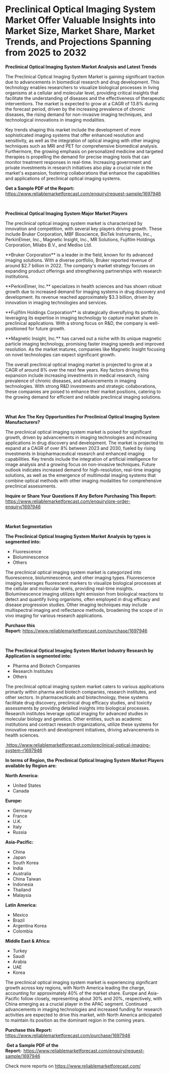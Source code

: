 <p><h1>Preclinical Optical Imaging System Market Offer Valuable Insights into Market Size, Market Share, Market Trends, and Projections Spanning from 2025 to 2032</h1></p><p><strong>Preclinical Optical Imaging System Market Analysis and Latest Trends</strong></p>
<p><p>The Preclinical Optical Imaging System Market is gaining significant traction due to advancements in biomedical research and drug development. This technology enables researchers to visualize biological processes in living organisms at a cellular and molecular level, providing critical insights that facilitate the understanding of diseases and the effectiveness of therapeutic interventions. The market is expected to grow at a CAGR of 13.8% during the forecast period, driven by the increasing prevalence of chronic diseases, the rising demand for non-invasive imaging techniques, and technological innovations in imaging modalities.</p><p>Key trends shaping this market include the development of more sophisticated imaging systems that offer enhanced resolution and sensitivity, as well as the integration of optical imaging with other imaging techniques such as MRI and PET for comprehensive biomedical analysis. Furthermore, the growing emphasis on personalized medicine and targeted therapies is propelling the demand for precise imaging tools that can monitor treatment responses in real-time. Increasing government and private investments in research initiatives also play a crucial role in the market's expansion, fostering collaborations that enhance the capabilities and applications of preclinical optical imaging systems.</p></p>
<p><strong>Get a Sample PDF of the Report:&nbsp;</strong> <a href="https://www.reliablemarketforecast.com/enquiry/request-sample/1697946?utm_campaign=3324&utm_medium=2&utm_source=Github&utm_content=ia&utm_term=24032025&utm_id=preclinical-optical-imaging-system">https://www.reliablemarketforecast.com/enquiry/request-sample/1697946</a></p>
<p>&nbsp;</p>
<p><strong>Preclinical Optical Imaging System Major Market Players</strong></p>
<p><p>The preclinical optical imaging system market is characterized by innovation and competition, with several key players driving growth. These include Bruker Corporation, MBF Bioscience, BioTek Instruments, Inc., PerkinElmer, Inc., Magnetic Insight, Inc., MR Solutions, Fujifilm Holdings Corporation, Milabs B.V., and Mediso Ltd.</p><p>**Bruker Corporation** is a leader in the field, known for its advanced imaging solutions. With a diverse portfolio, Bruker reported revenue of around $2.7 billion in 2022. The company's market strategy focuses on expanding product offerings and strengthening partnerships with research institutions.</p><p>**PerkinElmer, Inc.** specializes in health sciences and has shown robust growth due to increased demand for imaging systems in drug discovery and development. Its revenue reached approximately $3.3 billion, driven by innovation in imaging technologies and services.</p><p>**Fujifilm Holdings Corporation** is strategically diversifying its portfolio, leveraging its expertise in imaging technology to capture market share in preclinical applications. With a strong focus on R&D, the company is well-positioned for future growth.</p><p>**Magnetic Insight, Inc.** has carved out a niche with its unique magnetic particle imaging technology, promising faster imaging speeds and improved resolution. As the market matures, companies like Magnetic Insight focusing on novel technologies can expect significant growth.</p><p>The overall preclinical optical imaging market is projected to grow at a CAGR of around 8% over the next few years. Key factors driving this expansion include increasing investments in medical research, rising prevalence of chronic diseases, and advancements in imaging technologies. With strong R&D investments and strategic collaborations, these companies are poised to enhance their market positions, catering to the growing demand for efficient and reliable preclinical imaging solutions.</p></p>
<p>&nbsp;</p>
<p><strong>What Are The Key Opportunities For Preclinical Optical Imaging System Manufacturers?</strong></p>
<p><p>The preclinical optical imaging system market is poised for significant growth, driven by advancements in imaging technologies and increasing applications in drug discovery and development. The market is projected to expand at a CAGR of over 8% between 2023 and 2030, fueled by rising investments in biopharmaceutical research and enhanced imaging capabilities. Key trends include the integration of artificial intelligence for image analysis and a growing focus on non-invasive techniques. Future outlook indicates increased demand for high-resolution, real-time imaging solutions, as well as the emergence of multimodal imaging systems that combine optical methods with other imaging modalities for comprehensive preclinical assessments.</p></p>
<p><strong>Inquire or Share Your Questions If Any Before Purchasing This Report:</strong> <a href="https://www.reliablemarketforecast.com/enquiry/pre-order-enquiry/1697946?utm_campaign=3324&utm_medium=2&utm_source=Github&utm_content=ia&utm_term=24032025&utm_id=preclinical-optical-imaging-system">https://www.reliablemarketforecast.com/enquiry/pre-order-enquiry/1697946</a></p>
<p>&nbsp;</p>
<p><strong>Market Segmentation</strong></p>
<p><strong>The Preclinical Optical Imaging System Market Analysis by types is segmented into:</strong></p>
<p><ul><li>Fluorescence</li><li>Bioluminescence</li><li>Others</li></ul></p>
<p><p>The preclinical optical imaging system market is categorized into fluorescence, bioluminescence, and other imaging types. Fluorescence imaging leverages fluorescent markers to visualize biological processes at the cellular and molecular levels, providing real-time insights. Bioluminescence imaging utilizes light emission from biological reactions to detect and quantify living organisms, often employed in drug efficacy and disease progression studies. Other imaging techniques may include multispectral imaging and reflectance methods, broadening the scope of in vivo imaging for various research applications.</p></p>
<p><strong>Purchase this Report:&nbsp;</strong><a href="https://www.reliablemarketforecast.com/purchase/1697946?utm_campaign=3324&utm_medium=2&utm_source=Github&utm_content=ia&utm_term=24032025&utm_id=preclinical-optical-imaging-system">https://www.reliablemarketforecast.com/purchase/1697946</a></p>
<p>&nbsp;</p>
<p><strong>The Preclinical Optical Imaging System Market Industry Research by Application is segmented into:</strong></p>
<p><ul><li>Pharma and Biotech Companies</li><li>Research Institutes</li><li>Others</li></ul></p>
<p><p>The preclinical optical imaging system market caters to various applications primarily within pharma and biotech companies, research institutes, and other sectors. In pharmaceuticals and biotechnology, these systems facilitate drug discovery, preclinical drug efficacy studies, and toxicity assessments by providing detailed insights into biological processes. Research institutes leverage optical imaging for advanced studies in molecular biology and genetics. Other entities, such as academic institutions and contract research organizations, utilize these systems for innovative research and development initiatives, driving advancements in health sciences.</p></p>
<p><a href="https://www.reliablemarketforecast.com/preclinical-optical-imaging-system-r1697946?utm_campaign=3324&utm_medium=2&utm_source=Github&utm_content=ia&utm_term=24032025&utm_id=preclinical-optical-imaging-system">&nbsp;https://www.reliablemarketforecast.com/preclinical-optical-imaging-system-r1697946</a></p>
<p><strong>In terms of Region, the Preclinical Optical Imaging System Market Players available by Region are:</strong></p>
<p>
    <p> <strong> North America: </strong>
        <ul>
            <li>United States</li>
            <li>Canada</li>
        </ul>
        </p> 
    <p> <strong> Europe: </strong>
        <ul>
            <li>Germany</li>
            <li>France</li>
            <li>U.K.</li>
            <li>Italy</li>
            <li>Russia</li>
        </ul>
        </p> 
    <p> <strong> Asia-Pacific: </strong>
        <ul>
            <li>China</li>
            <li>Japan</li>
            <li>South Korea</li>
            <li>India</li>
            <li>Australia</li>
            <li>China Taiwan</li>
            <li>Indonesia</li>
            <li>Thailand</li>
            <li>Malaysia</li>
        </ul>
        </p> 
    <p> <strong> Latin America: </strong>
        <ul>
            <li>Mexico</li>
            <li>Brazil</li>
            <li>Argentina Korea</li>
            <li>Colombia</li>
        </ul>
        </p> 
    <p> <strong> Middle East & Africa: </strong>
        <ul>
            <li>Turkey</li>
            <li>Saudi</li>
            <li>Arabia</li>
            <li>UAE</li>
            <li>Korea</li>
        </ul>
    </p>
    </p>
<p><p>The preclinical optical imaging system market is experiencing significant growth across key regions, with North America leading the charge, accounting for approximately 40% of the market share. Europe and Asia-Pacific follow closely, representing about 30% and 20%, respectively, with China emerging as a crucial player in the APAC segment. Continued advancements in imaging technologies and increased funding for research activities are expected to drive this market, with North America anticipated to maintain its position as the dominant region in the coming years.</p></p>
<p><strong>Purchase this Report: </strong><a href="https://www.reliablemarketforecast.com/purchase/1697946?utm_campaign=3324&utm_medium=2&utm_source=Github&utm_content=ia&utm_term=24032025&utm_id=preclinical-optical-imaging-system">https://www.reliablemarketforecast.com/purchase/1697946</a></p>
<p>&nbsp;<strong>Get a Sample PDF of the Report:&nbsp;&nbsp;</strong><a href="https://www.reliablemarketforecast.com/enquiry/request-sample/1697946?utm_campaign=3324&utm_medium=2&utm_source=Github&utm_content=ia&utm_term=24032025&utm_id=preclinical-optical-imaging-system">https://www.reliablemarketforecast.com/enquiry/request-sample/1697946</a></p>
<p><strong></strong></p>
<p>Check more reports on <a href="https://www.reliablemarketforecast.com/?utm_campaign=3324&utm_medium=2&utm_source=Github&utm_content=ia&utm_term=24032025&utm_id=preclinical-optical-imaging-system">https://www.reliablemarketforecast.com/</a></p>